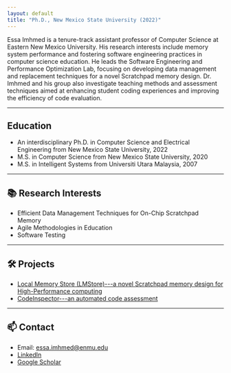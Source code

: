 ```yaml
---
layout: default
title: "Ph.D., New Mexico State University (2022)"
---
```


<!-- # Dr. Essa Imhmed -->
Essa Imhmed is a tenure-track assistant professor of Computer Science at Eastern New Mexico University. His research interests include memory system performance and fostering software engineering practices in computer science education. He leads the Software Engineering and Performance Optimization Lab, focusing on developing data management and replacement techniques for a novel Scratchpad memory design. Dr. Imhmed and his group also investigate teaching methods and assessment techniques aimed at enhancing student coding experiences and improving the efficiency of code evaluation.

---

## Education
- An interdisciplinary Ph.D. in Computer Science and Electrical Engineering from New Mexico State University, 2022
- M.S. in Computer Science from New Mexico State University, 2020
- M.S. in Intelligent Systems from Universiti Utara Malaysia, 2007
<!-- Assistant Professor of Computer Science  
Eastern New Mexico University  
JWLA 211 K | your.email@enmu.edu -->

---

## 📚 Research Interests
- Efficient Data Management Techniques for On-Chip Scratchpad Memory
- Agile Methodologies in Education
- Software Testing

---

## 🛠️ Projects
- [Local Memory Store (LMStore)---a novel Scratchpad memory design for  High-Performance computing](https://github.com/essa-imhmed/LMStore)
- [CodeInspector---an automated code assessment](https://github.com/essa-imhmed/Cache-Simulator)

---

## 📫 Contact
- Email: essa.imhmed@enmu.edu
- [LinkedIn](https://www.linkedin.com/in/yourname)
- [Google Scholar](https://scholar.google.com/citations?user=xxxx)
